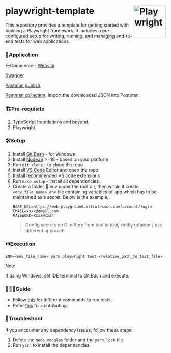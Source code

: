 # playwright-template <img align="right" src="https://playwright.dev/img/playwright-logo.svg" width="auto" height="100" title='Playwright'/>

This repository provides a template for getting started with building a Playwright framework. It includes a pre-configured setup for writing, running, and managing end-to-end tests for web applications.

### 🧩Application
E-Commerce - [Website](https://web-playground.ultralesson.com)

[Swagger](https://www.apicademy.dev/docs/)

[Postman publish](https://documenter.getpostman.com/view/31125524/2s9YXmWKgB)

[Postman collection](https://www.apicademy.dev/postman-collection-download). Import the downloaded JSON into Postman.

### 🏗️Pre-requisite
1. TypeScript foundations and beyond.
2. Playwright.

### 🛠️Setup
1. Install [Git Bash](https://git-scm.com/downloads) - for Windows
2. Install [NodeJS](https://nodejs.org/en) >=18 - based on your platform
3. Run `git clone` - to clone the repo
4. Install [VS Code](https://code.visualstudio.com/) Editor and open the repo
5. Install recommended VS code extensions
6. Run `make setup` - install all dependencies.
7. Create a folder 📁.env under the root dir, then within it create `<env_file_name>.env` file containing variables of app which has to be maintained as a secret. Below is the example,
   ```env
   BASE_URL=https://web-playground.ultralesson.com/account/login
   EMAIL=xxxx@gmail.com
   PASSWORD=Xxxx@xx24
   ```
   > Config secrets on CI differs from tool to tool, kindly refactor / use different approach.

### ⏯️Execution
`ENV=<env_file_name> yarn playwright test <relative_path_to_test_file>`
> [!NOTE]
> If using Windows, set IDE terminal to Git Bash and execute.

### 🧑🏻‍🦯Guide
* Follow [this](COMMANDS.md) for different commands to run tests.
* Refer [this](CONTRIBUTING.md) for contributing.

### 🔨Troubleshoot
If you encounter any dependency issues, follow these steps:
1. Delete the `node_modules` folder and the `yarn.lock` file.
2. Run `yarn` to install the dependencies.
